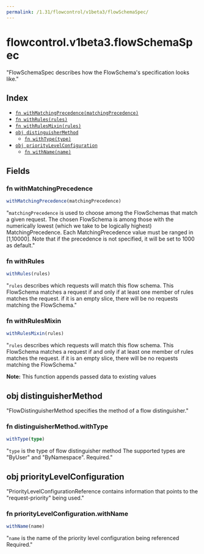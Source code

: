 ```yaml
---
permalink: /1.31/flowcontrol/v1beta3/flowSchemaSpec/
---
```


# flowcontrol.v1beta3.flowSchemaSpec

"FlowSchemaSpec describes how the FlowSchema's specification looks like."

## Index

* [`fn withMatchingPrecedence(matchingPrecedence)`](#fn-withmatchingprecedence)
* [`fn withRules(rules)`](#fn-withrules)
* [`fn withRulesMixin(rules)`](#fn-withrulesmixin)
* [`obj distinguisherMethod`](#obj-distinguishermethod)
  * [`fn withType(type)`](#fn-distinguishermethodwithtype)
* [`obj priorityLevelConfiguration`](#obj-prioritylevelconfiguration)
  * [`fn withName(name)`](#fn-prioritylevelconfigurationwithname)

## Fields

### fn withMatchingPrecedence

```ts
withMatchingPrecedence(matchingPrecedence)
```

"`matchingPrecedence` is used to choose among the FlowSchemas that match a given request. The chosen FlowSchema is among those with the numerically lowest (which we take to be logically highest) MatchingPrecedence.  Each MatchingPrecedence value must be ranged in [1,10000]. Note that if the precedence is not specified, it will be set to 1000 as default."

### fn withRules

```ts
withRules(rules)
```

"`rules` describes which requests will match this flow schema. This FlowSchema matches a request if and only if at least one member of rules matches the request. if it is an empty slice, there will be no requests matching the FlowSchema."

### fn withRulesMixin

```ts
withRulesMixin(rules)
```

"`rules` describes which requests will match this flow schema. This FlowSchema matches a request if and only if at least one member of rules matches the request. if it is an empty slice, there will be no requests matching the FlowSchema."

**Note:** This function appends passed data to existing values

## obj distinguisherMethod

"FlowDistinguisherMethod specifies the method of a flow distinguisher."

### fn distinguisherMethod.withType

```ts
withType(type)
```

"`type` is the type of flow distinguisher method The supported types are \"ByUser\" and \"ByNamespace\". Required."

## obj priorityLevelConfiguration

"PriorityLevelConfigurationReference contains information that points to the \"request-priority\" being used."

### fn priorityLevelConfiguration.withName

```ts
withName(name)
```

"`name` is the name of the priority level configuration being referenced Required."